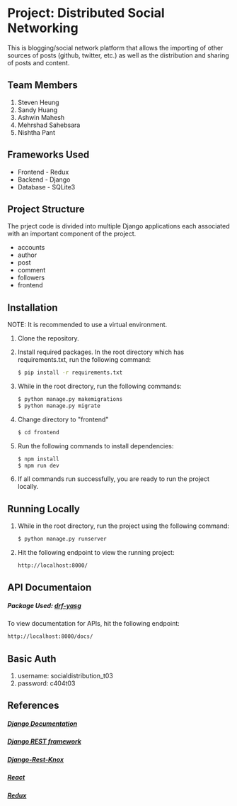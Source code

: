 # Project: Distributed Social Networking

This is blogging/social network platform that allows the importing of other sources of posts (github, twitter, etc.) as well as the distribution and sharing of posts and content.

## Team Members
1. Steven Heung
2. Sandy Huang
3. Ashwin Mahesh
4. Mehrshad Sahebsara
5. Nishtha Pant

## Frameworks Used
  * Frontend - Redux
  * Backend - Django
  * Database - SQLite3

## Project Structure
The prject code is divided into multiple Django applications each associated with an important component of the project.
  * accounts
  * author
  * post
  * comment
  * followers
  * frontend

## Installation
NOTE: It is recommended to use a virtual environment.

1. Clone the repository.
2. Install required packages.
   In the root directory which has requirements.txt, run the following command:
   ```bash
   $ pip install -r requirements.txt 
   ```
3. While in the root directory, run the following commands:
   ```bash
   $ python manage.py makemigrations
   $ python manage.py migrate
   ```

4. Change directory to "frontend"
   ```bash
   $ cd frontend 
   ```

5. Run the following commands to install dependencies:
   ```bash
   $ npm install
   $ npm run dev
   ```

6. If all commands run successfully, you are ready to run the project locally. 

##  Running Locally
1. While in the root directory, run the project using the following command:
   ```bash
   $ python manage.py runserver 
   ```
2. Hit the following endpoint to view the running project:
   ```bash
   http://localhost:8000/
   ```

## API Documentaion
##### Package Used: [drf-yasg ](https://drf-yasg.readthedocs.io/en/stable/)

To view documentation for APIs, hit the following endpoint:
   ```bash
   http://localhost:8000/docs/
   ```

## Basic Auth
1. username: socialdistribution_t03
2. password: c404t03

## References
  ##### [Django Documentation](https://docs.djangoproject.com/en/3.2/)
  ##### [Django REST framework](https://www.django-rest-framework.org/api-guide/serializers/)
  ##### [Django-Rest-Knox](https://james1345.github.io/django-rest-knox/)
  ##### [React](https://reactjs.org/docs/getting-started.html)
  ##### [Redux](https://redux.js.org/introduction/getting-started)